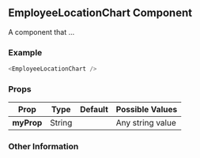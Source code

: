 ## EmployeeLocationChart Component
A component that ...

### Example

```js
<EmployeeLocationChart />
```

### Props

| Prop          | Type     | Default     | Possible Values
| ------------- | -------- | ----------- | ---------------------------------------------
| **myProp**    | String   |             | Any string value


### Other Information
